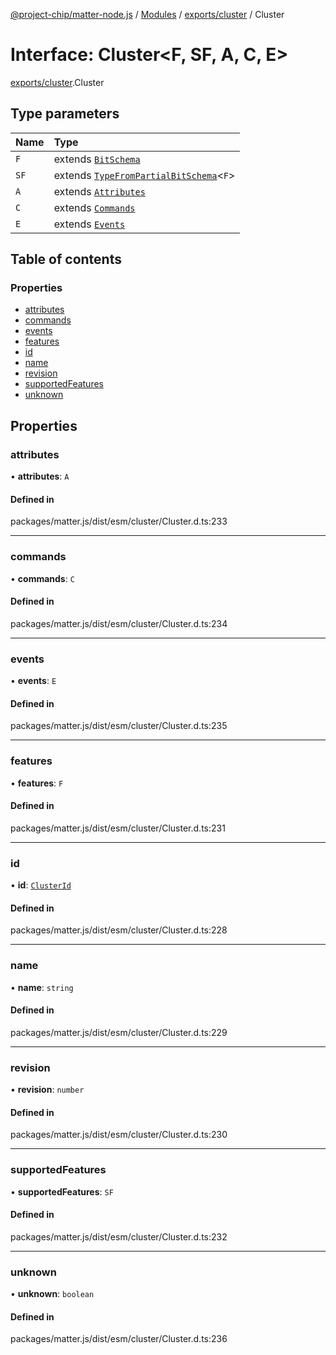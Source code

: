 [@project-chip/matter-node.js](../README.md) / [Modules](../modules.md) / [exports/cluster](../modules/exports_cluster.md) / Cluster

# Interface: Cluster\<F, SF, A, C, E\>

[exports/cluster](../modules/exports_cluster.md).Cluster

## Type parameters

| Name | Type |
| :------ | :------ |
| `F` | extends [`BitSchema`](../modules/exports_schema.md#bitschema) |
| `SF` | extends [`TypeFromPartialBitSchema`](../modules/exports_schema.md#typefrompartialbitschema)\<`F`\> |
| `A` | extends [`Attributes`](exports_cluster.Attributes.md) |
| `C` | extends [`Commands`](exports_cluster.Commands.md) |
| `E` | extends [`Events`](exports_cluster.Events.md) |

## Table of contents

### Properties

- [attributes](exports_cluster.Cluster.md#attributes)
- [commands](exports_cluster.Cluster.md#commands)
- [events](exports_cluster.Cluster.md#events)
- [features](exports_cluster.Cluster.md#features)
- [id](exports_cluster.Cluster.md#id)
- [name](exports_cluster.Cluster.md#name)
- [revision](exports_cluster.Cluster.md#revision)
- [supportedFeatures](exports_cluster.Cluster.md#supportedfeatures)
- [unknown](exports_cluster.Cluster.md#unknown)

## Properties

### attributes

• **attributes**: `A`

#### Defined in

packages/matter.js/dist/esm/cluster/Cluster.d.ts:233

___

### commands

• **commands**: `C`

#### Defined in

packages/matter.js/dist/esm/cluster/Cluster.d.ts:234

___

### events

• **events**: `E`

#### Defined in

packages/matter.js/dist/esm/cluster/Cluster.d.ts:235

___

### features

• **features**: `F`

#### Defined in

packages/matter.js/dist/esm/cluster/Cluster.d.ts:231

___

### id

• **id**: [`ClusterId`](../modules/exports_datatype.md#clusterid)

#### Defined in

packages/matter.js/dist/esm/cluster/Cluster.d.ts:228

___

### name

• **name**: `string`

#### Defined in

packages/matter.js/dist/esm/cluster/Cluster.d.ts:229

___

### revision

• **revision**: `number`

#### Defined in

packages/matter.js/dist/esm/cluster/Cluster.d.ts:230

___

### supportedFeatures

• **supportedFeatures**: `SF`

#### Defined in

packages/matter.js/dist/esm/cluster/Cluster.d.ts:232

___

### unknown

• **unknown**: `boolean`

#### Defined in

packages/matter.js/dist/esm/cluster/Cluster.d.ts:236
